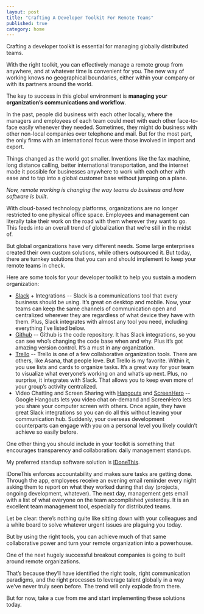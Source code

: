 ```yaml
---
layout: post
title: "Crafting A Developer Toolkit For Remote Teams"
published: true
category: home
---
```


Crafting a developer toolkit is essential for managing globally distributed teams. 

With the right toolkit, you can effectively manage a remote group from anywhere, and at whatever time is convenient for you. The new way of working knows no geographical boundaries, either within your company or with its partners around the world. 

The key to success in this global environment is **managing your organization’s communications and workflow**. 

In the past, people did business with each other locally, where the managers and employees of each team could meet with each other face-to-face easily whenever they needed. Sometimes, they might do business with other non-local companies over telephone and mail. But for the most part, the only firms with an international focus were those involved in import and export.

Things changed as the world got smaller. Inventions like the fax machine, long distance calling, better international transportation, and the internet made it possible for businesses anywhere to work with each other with ease and to tap into a global customer base without jumping on a plane. 

*Now, remote working is changing the way teams do business and how software is built*. 

With cloud-based technology platforms, organizations are no longer restricted to one physical office space. Employees and management can literally take their work on the road with them wherever they want to go. This feeds into an overall trend of globalization that we’re still in the midst of.

But global organizations have very different needs. Some large enterprises created their own custom solutions, while others outsourced it. But today, there are turnkey solutions that you can and should implement to keep your remote teams in check.

Here are some tools for your developer toolkit to help you sustain a modern organization:
*   [Slack](https://slack.com/) + Integrations -- Slack is a communications tool that every business should be using. It’s great on desktop and mobile. Now, your teams can keep the same channels of communication open and centralized wherever they are regardless of what device they have with them. Plus, Slack integrates with almost any tool you need, including everything I’ve listed below.
*   [Github](https://github.com/) -- Github is the code repository. It has Slack integrations, so you can see who’s changing the code base when and why. Plus it’s got amazing version control. It’s a must in any organization.
*   [Trello](https://trello.com/) -- Trello is one of a few collaborative organization tools. There are others, like Asana, that people love. But Trello is my favorite. Within it, you use lists and cards to organize tasks. It’s a great way for your team to visualize what everyone’s working on and what’s up next. Plus, no surprise, it integrates with Slack. That allows you to keep even more of your group’s activity centralized.
*   Video Chatting and Screen Sharing with [Hangouts](https://hangouts.google.com/) and [ScreenHero](https://screenhero.com/) -- Google Hangouts lets you video chat on-demand and ScreenHero lets you share your computer screen with others. Once again, they have great Slack integrations so you can do all this without leaving your communication hub. Suddenly, your overseas development counterparts can engage with you on a personal level you likely couldn’t achieve so easily before.

One other thing you should include in your toolkit is something that encourages transparency and collaboration: daily management standups. 

My preferred standup software solution is [IDoneThis](https://idonethis.com/). 

IDoneThis enforces accountability and makes sure tasks are getting done. Through the app, employees receive an evening email reminder every night asking them to report on what they worked during that day (projects, ongoing development, whatever). The next day, management gets email with a list of what everyone on the team accomplished yesterday. It is an excellent team management tool, especially for distributed teams.

Let be clear: there’s nothing quite like sitting down with your colleagues and a white board to solve whatever urgent issues are plaguing you today. 

But by using the right tools, you can achieve much of that same collaborative power and turn your remote organization into a powerhouse. 

One of the next hugely successful breakout companies is going to built around remote organizations. 

That’s because they’ll have identified the right tools, right communication paradigms, and the right processes to leverage talent globally in a way we’ve never truly seen before. The trend will only explode from there. 

But for now, take a cue from me and start implementing these solutions today.

